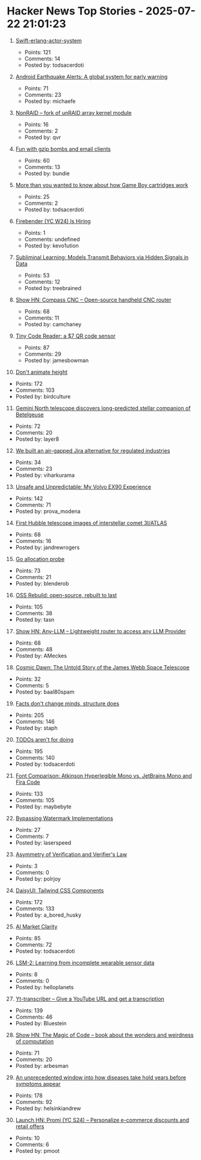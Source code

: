 # Hacker News Top Stories - 2025-07-22 21:01:23

1. [Swift-erlang-actor-system](https://forums.swift.org/t/introducing-swift-erlang-actor-system/81248)
   - Points: 121
   - Comments: 14
   - Posted by: todsacerdoti

2. [Android Earthquake Alerts: A global system for early warning](https://research.google/blog/android-earthquake-alerts-a-global-system-for-early-warning/)
   - Points: 71
   - Comments: 23
   - Posted by: michaefe

3. [NonRAID – fork of unRAID array kernel module](https://github.com/qvr/nonraid)
   - Points: 16
   - Comments: 2
   - Posted by: qvr

4. [Fun with gzip bombs and email clients](https://www.grepular.com/Fun_with_Gzip_Bombs_and_Email_Clients)
   - Points: 60
   - Comments: 13
   - Posted by: bundie

5. [More than you wanted to know about how Game Boy cartridges work](https://abc.decontextualize.com/more-than-you-wanted-to-know/)
   - Points: 25
   - Comments: 2
   - Posted by: todsacerdoti

6. [Firebender (YC W24) Is Hiring](https://www.ycombinator.com/companies/firebender/jobs/yisDXr5-founding-engineer-generalist)
   - Points: 1
   - Comments: undefined
   - Posted by: kevo1ution

7. [Subliminal Learning: Models Transmit Behaviors via Hidden Signals in Data](https://alignment.anthropic.com/2025/subliminal-learning/)
   - Points: 53
   - Comments: 12
   - Posted by: treebrained

8. [Show HN: Compass CNC – Open-source handheld CNC router](https://www.compassrouter.com)
   - Points: 68
   - Comments: 11
   - Posted by: camchaney

9. [Tiny Code Reader: a $7 QR code sensor](https://excamera.substack.com/p/tiny-code-reader-a-7-qr-code-sensor)
   - Points: 87
   - Comments: 29
   - Posted by: jamesbowman

10. [Don't animate height](https://www.granola.ai/blog/dont-animate-height)
   - Points: 172
   - Comments: 103
   - Posted by: birdculture

11. [Gemini North telescope discovers long-predicted stellar companion of Betelgeuse](https://www.science.org/content/article/betelgeuse-s-long-predicted-stellar-companion-may-have-been-found-last)
   - Points: 72
   - Comments: 20
   - Posted by: layer8

12. [We built an air-gapped Jira alternative for regulated industries](https://plane.so/blog/everything-you-need-to-know-about-plane-air-gapped)
   - Points: 34
   - Comments: 23
   - Posted by: viharkurama

13. [Unsafe and Unpredictable: My Volvo EX90 Experience](https://www.myvolvoex90.com/)
   - Points: 142
   - Comments: 71
   - Posted by: prova_modena

14. [First Hubble telescope images of interstellar comet 3I/ATLAS](https://bsky.app/profile/astrafoxen.bsky.social/post/3luiwnar3j22o)
   - Points: 68
   - Comments: 16
   - Posted by: jandrewrogers

15. [Go allocation probe](https://www.scattered-thoughts.net/writing/go-allocation-probe/)
   - Points: 73
   - Comments: 21
   - Posted by: blenderob

16. [OSS Rebuild: open-source, rebuilt to last](https://security.googleblog.com/2025/07/introducing-oss-rebuild-open-source.html)
   - Points: 105
   - Comments: 38
   - Posted by: tasn

17. [Show HN: Any-LLM – Lightweight router to access any LLM Provider](https://github.com/mozilla-ai/any-llm)
   - Points: 68
   - Comments: 48
   - Posted by: AMeckes

18. [Cosmic Dawn: The Untold Story of the James Webb Space Telescope](https://plus.nasa.gov/video/cosmic-dawn-the-untold-story-of-the-james-webb-space-telescope/)
   - Points: 32
   - Comments: 5
   - Posted by: baal80spam

19. [Facts don't change minds, structure does](https://vasily.cc/blog/facts-dont-change-minds/)
   - Points: 205
   - Comments: 146
   - Posted by: staph

20. [TODOs aren't for doing](https://sophiebits.com/2025/07/21/todos-arent-for-doing)
   - Points: 195
   - Comments: 140
   - Posted by: todsacerdoti

21. [Font Comparison: Atkinson Hyperlegible Mono vs. JetBrains Mono and Fira Code](https://www.anthes.is/font-comparison-review-atkinson-hyperlegible-mono.html)
   - Points: 133
   - Comments: 105
   - Posted by: maybebyte

22. [Bypassing Watermark Implementations](https://blog.kulkan.com/bypassing-watermark-implementations-fe39e98ca22b)
   - Points: 27
   - Comments: 7
   - Posted by: laserspeed

23. [Asymmetry of Verification and Verifier's Law](https://www.jasonwei.net/blog/asymmetry-of-verification-and-verifiers-law)
   - Points: 3
   - Comments: 0
   - Posted by: polrjoy

24. [DaisyUI: Tailwind CSS Components](https://daisyui.com/)
   - Points: 172
   - Comments: 133
   - Posted by: a_bored_husky

25. [AI Market Clarity](https://blog.eladgil.com/p/ai-market-clarity)
   - Points: 85
   - Comments: 72
   - Posted by: todsacerdoti

26. [LSM-2: Learning from incomplete wearable sensor data](https://research.google/blog/lsm-2-learning-from-incomplete-wearable-sensor-data/)
   - Points: 8
   - Comments: 0
   - Posted by: helloplanets

27. [Yt-transcriber – Give a YouTube URL and get a transcription](https://github.com/pmarreck/yt-transcriber)
   - Points: 139
   - Comments: 46
   - Posted by: Bluestein

28. [Show HN: The Magic of Code – book about the wonders and weirdness of computation](https://themagicofcode.com/sample/)
   - Points: 71
   - Comments: 20
   - Posted by: arbesman

29. [An unprecedented window into how diseases take hold years before symptoms appear](https://www.bloomberg.com/news/articles/2025-07-18/what-scientists-learned-scanning-the-bodies-of-100-000-brits)
   - Points: 178
   - Comments: 92
   - Posted by: helsinkiandrew

30. [Launch HN: Promi (YC S24) – Personalize e-commerce discounts and retail offers](undefined)
   - Points: 10
   - Comments: 6
   - Posted by: pmoot

